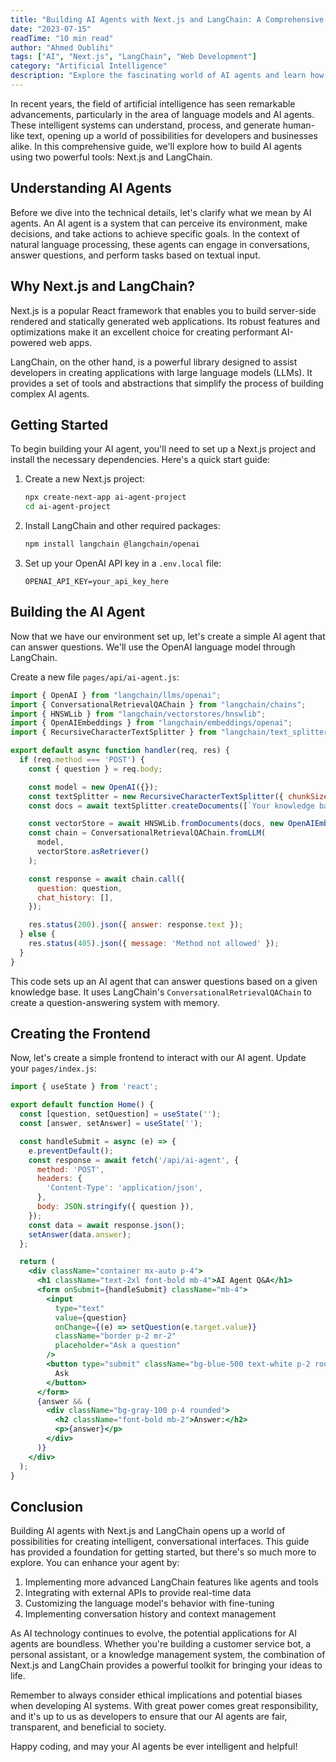 ```yaml
---
title: "Building AI Agents with Next.js and LangChain: A Comprehensive Guide"
date: "2023-07-15"
readTime: "10 min read"
author: "Ahmed Oublihi"
tags: ["AI", "Next.js", "LangChain", "Web Development"]
category: "Artificial Intelligence"
description: "Explore the fascinating world of AI agents and learn how to build them using Next.js and LangChain. This guide covers everything from the basics to advanced techniques."
---
```


In recent years, the field of artificial intelligence has seen remarkable advancements, particularly in the area of language models and AI agents. These intelligent systems can understand, process, and generate human-like text, opening up a world of possibilities for developers and businesses alike. In this comprehensive guide, we'll explore how to build AI agents using two powerful tools: Next.js and LangChain.

## Understanding AI Agents

Before we dive into the technical details, let's clarify what we mean by AI agents. An AI agent is a system that can perceive its environment, make decisions, and take actions to achieve specific goals. In the context of natural language processing, these agents can engage in conversations, answer questions, and perform tasks based on textual input.

## Why Next.js and LangChain?

Next.js is a popular React framework that enables you to build server-side rendered and statically generated web applications. Its robust features and optimizations make it an excellent choice for creating performant AI-powered web apps.

LangChain, on the other hand, is a powerful library designed to assist developers in creating applications with large language models (LLMs). It provides a set of tools and abstractions that simplify the process of building complex AI agents.

## Getting Started

To begin building your AI agent, you'll need to set up a Next.js project and install the necessary dependencies. Here's a quick start guide:

1. Create a new Next.js project:
   ```bash
   npx create-next-app ai-agent-project
   cd ai-agent-project
   ```

2. Install LangChain and other required packages:
   ```bash
   npm install langchain @langchain/openai
   ```

3. Set up your OpenAI API key in a `.env.local` file:
   ```
   OPENAI_API_KEY=your_api_key_here
   ```

## Building the AI Agent

Now that we have our environment set up, let's create a simple AI agent that can answer questions. We'll use the OpenAI language model through LangChain.

Create a new file `pages/api/ai-agent.js`:

```javascript
import { OpenAI } from "langchain/llms/openai";
import { ConversationalRetrievalQAChain } from "langchain/chains";
import { HNSWLib } from "langchain/vectorstores/hnswlib";
import { OpenAIEmbeddings } from "langchain/embeddings/openai";
import { RecursiveCharacterTextSplitter } from "langchain/text_splitter";

export default async function handler(req, res) {
  if (req.method === 'POST') {
    const { question } = req.body;

    const model = new OpenAI({});
    const textSplitter = new RecursiveCharacterTextSplitter({ chunkSize: 1000 });
    const docs = await textSplitter.createDocuments([`Your knowledge base text here`]);

    const vectorStore = await HNSWLib.fromDocuments(docs, new OpenAIEmbeddings());
    const chain = ConversationalRetrievalQAChain.fromLLM(
      model,
      vectorStore.asRetriever()
    );

    const response = await chain.call({
      question: question,
      chat_history: [],
    });

    res.status(200).json({ answer: response.text });
  } else {
    res.status(405).json({ message: 'Method not allowed' });
  }
}
```

This code sets up an AI agent that can answer questions based on a given knowledge base. It uses LangChain's `ConversationalRetrievalQAChain` to create a question-answering system with memory.

## Creating the Frontend

Now, let's create a simple frontend to interact with our AI agent. Update your `pages/index.js`:

```jsx
import { useState } from 'react';

export default function Home() {
  const [question, setQuestion] = useState('');
  const [answer, setAnswer] = useState('');

  const handleSubmit = async (e) => {
    e.preventDefault();
    const response = await fetch('/api/ai-agent', {
      method: 'POST',
      headers: {
        'Content-Type': 'application/json',
      },
      body: JSON.stringify({ question }),
    });
    const data = await response.json();
    setAnswer(data.answer);
  };

  return (
    <div className="container mx-auto p-4">
      <h1 className="text-2xl font-bold mb-4">AI Agent Q&A</h1>
      <form onSubmit={handleSubmit} className="mb-4">
        <input
          type="text"
          value={question}
          onChange={(e) => setQuestion(e.target.value)}
          className="border p-2 mr-2"
          placeholder="Ask a question"
        />
        <button type="submit" className="bg-blue-500 text-white p-2 rounded">
          Ask
        </button>
      </form>
      {answer && (
        <div className="bg-gray-100 p-4 rounded">
          <h2 className="font-bold mb-2">Answer:</h2>
          <p>{answer}</p>
        </div>
      )}
    </div>
  );
}
```

## Conclusion

Building AI agents with Next.js and LangChain opens up a world of possibilities for creating intelligent, conversational interfaces. This guide has provided a foundation for getting started, but there's so much more to explore. You can enhance your agent by:

1. Implementing more advanced LangChain features like agents and tools
2. Integrating with external APIs to provide real-time data
3. Customizing the language model's behavior with fine-tuning
4. Implementing conversation history and context management

As AI technology continues to evolve, the potential applications for AI agents are boundless. Whether you're building a customer service bot, a personal assistant, or a knowledge management system, the combination of Next.js and LangChain provides a powerful toolkit for bringing your ideas to life.

Remember to always consider ethical implications and potential biases when developing AI systems. With great power comes great responsibility, and it's up to us as developers to ensure that our AI agents are fair, transparent, and beneficial to society.

Happy coding, and may your AI agents be ever intelligent and helpful!